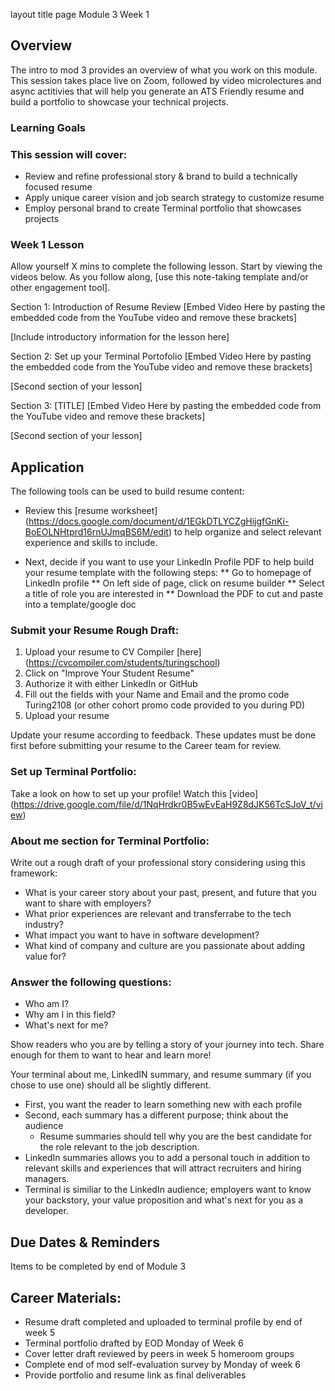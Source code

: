 layout	title
page 
Module 3 Week 1

## Overview
The intro to mod 3 provides an overview of what you work on this module. This session takes place live on Zoom, followed by video microlectures and async actitivies that will help you generate an ATS Friendly resume and build a portfolio to showcase your technical projects.

### Learning Goals

### This session will cover:

* Review and refine professional story & brand to build a technically focused resume
* Apply unique career vision and job search strategy to customize resume
* Employ personal brand to create Terminal portfolio that showcases projects 

### Week 1 Lesson
Allow yourself X mins to complete the following lesson. Start by viewing the videos below. As you follow along, [use this note-taking template and/or other engagement tool].

Section 1: Introduction of Resume Review 
[Embed Video Here by pasting the embedded code from the YouTube video and remove these brackets]

[Include introductory information for the lesson here]

Section 2: Set up your Terminal Portofolio
[Embed Video Here by pasting the embedded code from the YouTube video and remove these brackets]

[Second section of your lesson]

Section 3: [TITLE]
[Embed Video Here by pasting the embedded code from the YouTube video and remove these brackets]

[Second section of your lesson]



## Application
The following tools can be used to build resume content:

* Review this [resume worksheet] (https://docs.google.com/document/d/1EGkDTLYCZgHijgfGnKi-BoEOLNHtprd16rnUJmqBS6M/edit) to help organize and select relevant experience and skills to include.

* Next, decide if you want to use your LinkedIn Profile PDF to help build your resume template with the following steps: 
 ** Go to homepage of LinkedIn profile
 ** On left side of page, click on resume builder
 ** Select a title of role you are interested in
 ** Download the PDF to cut and paste into a template/google doc

### Submit your Resume Rough Draft:
 1. Upload your resume to CV Compiler [here] (https://cvcompiler.com/students/turingschool) 
 2. Click on "Improve Your Student Resume"
 3. Authorize it with either LinkedIn or GitHub
 4. Fill out the fields with your Name
    and Email and the promo code Turing2108 (or other cohort promo code provided to you during PD)
 5. Upload your resume

Update your resume according to feedback. These updates must be done first before submitting your resume to the Career team for review. 

### Set up Terminal Portfolio:
Take a look on how to set up your profile!
Watch this [video] (https://drive.google.com/file/d/1NqHrdkr0B5wEvEaH9Z8dJK56TcSJoV_t/view)

###  About me section for Terminal Portfolio:
Write out a rough draft of your professional story considering using this framework:

* What is your career story about your past, present, and future that you want to share with employers? 
* What prior experiences are relevant and transferrabe to the tech industry?
* What impact you want to have in software development?
* What kind of company and culture are you passionate about adding value for?

### Answer the following questions:
* Who am I? 
* Why am I in this field? 
* What's next for me? 

Show readers who you are by telling a story of your journey into tech. Share enough for them to want to hear and learn more! 

Your terminal about me, LinkedIN summary, and resume summary (if you chose to use one) should all be slightly different. 
* First, you want the reader to learn something new with each profile
* Second, each summary has a different purpose; think about the audience
  * Resume summaries should tell why you are the best candidate for the role relevant to the job description. 
 *  LinkedIn summaries allows you to add a personal touch in addition to relevant skills and experiences that will attract recruiters and hiring managers.
* Terminal is similiar to the LinkedIn audience; employers want to know your backstory, your value proposition and what's next for you as a developer. 
 
## Due Dates & Reminders
Items to be completed by end of Module 3

## Career Materials:
* Resume draft completed and uploaded to terminal profile by end of week 5
* Terminal portfolio drafted  by EOD Monday of Week 6
* Cover letter draft reviewed by peers in week 5 homeroom groups
* Complete end of mod self-evaluation survey by Monday of week 6
* Provide portfolio and resume link as final deliverables


